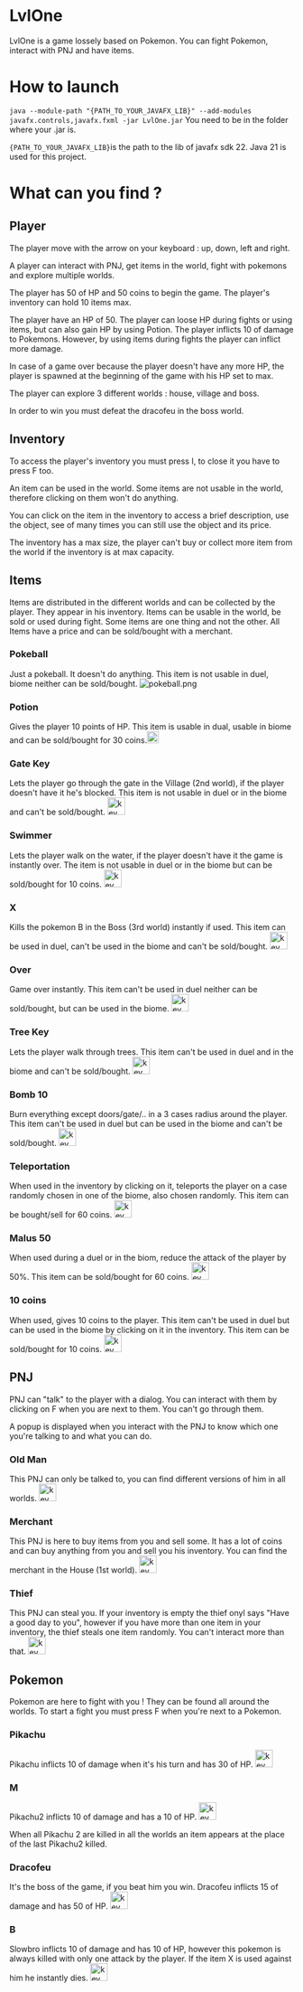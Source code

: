 # LvlOne

LvlOne is a game lossely based on Pokemon. You can fight Pokemon, interact with PNJ and have items. 

# How to launch
```java --module-path "{PATH_TO_YOUR_JAVAFX_LIB}" --add-modules javafx.controls,javafx.fxml -jar LvlOne.jar```
You need to be in the folder where your .jar is.

```{PATH_TO_YOUR_JAVAFX_LIB}```is the path to the lib of javafx sdk 22. Java 21 is used for this project.

# What can you find ?
## Player
The player move with the arrow on your keyboard : up, down, left and right. 

A player can interact with PNJ, get items in the world, fight with pokemons and explore multiple worlds. 

The player has 50 of HP and 50 coins to begin the game. 
The player's inventory can hold 10 items max. 

The player have an HP of 50. The player can loose HP during fights or using items, but can also gain HP by using Potion.
The player inflicts 10 of damage to Pokemons. However, by using items during fights the player can inflict more damage.  

In case of a game over because the player doesn't have any more HP, the player is spawned at the beginning of the game with his HP set to max.

The player can explore 3 different worlds : house, village and boss.

In order to win you must defeat the dracofeu in the boss world. 

## Inventory
To access the player's inventory you must press I, to close it you have to press F too.

An item can be used in the world. Some items are not usable in the world, therefore clicking on them won't do anything.

You can click on the item in the inventory to access a brief description, use the object, see of many times you can still use the object and its price. 

The inventory has a max size, the player can't buy or collect more item from the world if the inventory is at max capacity.

## Items
Items are distributed in the different worlds and can be collected by the player. They appear in his inventory. 
Items can be usable in the world, be sold or used during fight. Some items are one thing and not the other. 
All Items have a price and can be sold/bought with a merchant.

### Pokeball
Just a pokeball. It doesn't do anything. This item is not usable in duel, biome neither can be sold/bought. ![pokeball.png](src%2Fmain%2Fimg%2Fpokeball.png)

### Potion  
Gives the player 10 points of HP. This item is usable in dual, usable in biome and can be sold/bought for 30 coins.<img src="src/main/img/potion.png" width="21" height="21">

### Gate Key 
Lets the player go through the gate in the Village (2nd world), if the player doesn't have it he's blocked. This item is not usable in duel or in the biome and can't be sold/bought. <img src="src/main/img/keyGate.png" alt="key.png" width="31" height="31">

### Swimmer 
Lets the player walk on the water, if the player doesn't have it the game is instantly over. The item is not usable in duel or in the biome but can be sold/bought for 10 coins. <img src="src/main/img/swimmer.png" alt="key.png" width="31" height="31">

### X 
Kills the pokemon B in the Boss (3rd world) instantly if used. This item can be used in duel, can't be used in the biome and can't be sold/bought. <img src="src/main/img/toxic-orb.png" alt="key.png" width="31" height="31">

### Over 
Game over instantly. This item can't be used in duel neither can be sold/bought, but can be used in the biome. <img src="src/main/img/flame.png" alt="key.png" width="31" height="31">

### Tree Key 
Lets the player walk through trees. This item can't be used in duel and in the biome and can't be sold/bought. <img src="src/main/img/keyTree.png" alt="key.png" width="31" height="31">

### Bomb 10 
Burn everything except doors/gate/.. in a 3 cases radius around the player. This item can't be used in duel but can be used in the biome and can't be sold/bought. <img src="src/main/img/bomb.png" alt="key.png" width="31" height="31">

### Teleportation 
When used in the inventory by clicking on it, teleports the player on a case randomly chosen in one of the biome, also chosen randomly. This item can be bought/sell for 60 coins. <img src="src/main/img/teleportation.png" alt="key.png" width="31" height="31">

### Malus 50
When used during a duel or in the biom, reduce the attack of the player by 50%. This item can be sold/bought for 60 coins. <img src="src/main/img/malus.png" alt="key.png" width="31" height="31">

### 10 coins
When used, gives 10 coins to the player. This item can't be used in duel but can be used in the biome by clicking on it in the inventory. This item can be sold/bought for 10 coins. <img src="src/main/img/10coins.png" alt="key.png" width="31" height="31">

## PNJ
PNJ can "talk" to the player with a dialog. You can interact with them by clicking on F when you are next to them. You can't go through them.

A popup is displayed when you interact with the PNJ to know which one you're talking to and what you can do. 

### Old Man
This PNJ can only be talked to, you can find different versions of him in all worlds. <img src="src/main/img/vieux.png" alt="key.png" width="31" height="31">

### Merchant
This PNJ is here to buy items from you and sell some. It has a lot of coins and can buy anything from you and sell you his inventory. You can find the merchant in the House (1st world). <img src="src/main/img/marchand.png" alt="key.png" width="31" height="31">

### Thief
This PNJ can steal you. If your inventory is empty the thief onyl says "Have a good day to you", however if you have more than one item in your inventory, the thief steals one item randomly. You can't interact more than that. <img src="src/main/img/voleur.png" alt="key.png" width="31" height="31">
## Pokemon
Pokemon are here to fight with you ! They can be found all around the worlds. To start a fight you must press F when you're next to a Pokemon.

### Pikachu
Pikachu inflicts 10 of damage when it's his turn and has 30 of HP. <img src="src/main/img/pikachu2.png" alt="key.png" width="31" height="31"> 

### M
Pikachu2 inflicts 10 of damage and has a 10 of HP. <img src="src/main/img/m.png" alt="key.png" width="31" height="31">

When all Pikachu 2 are killed in all the worlds an item appears at the place of the last Pikachu2 killed. 

### Dracofeu
It's the boss of the game, if you beat him you win. Dracofeu inflicts 15 of damage and has 50 of HP. <img src="src/main/img/dracofeu2.png" alt="key.png" width="31" height="31">

### B
Slowbro inflicts 10 of damage and has 10 of HP, however this pokemon is always killed with only one attack by the player. If the item X is used against him he instantly dies. <img src="src/main/img/slowbro.png" alt="key.png" width="31" height="31">
